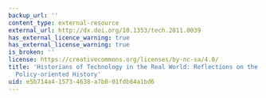 ```yaml
---
backup_url: ''
content_type: external-resource
external_url: http://dx.doi.org/10.1353/tech.2011.0039
has_external_licence_warning: true
has_external_license_warning: true
is_broken: ''
license: https://creativecommons.org/licenses/by-nc-sa/4.0/
title: 'Historians of Technology in the Real World: Reflections on the Pursuit of
  Policy-oriented History'
uid: e5b714a4-1573-4638-a7b0-01fdb84a1bd6
---
```

